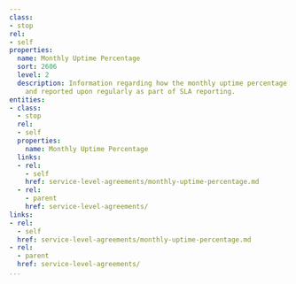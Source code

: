 ```yaml
---
class:
- stop
rel:
- self
properties:
  name: Monthly Uptime Percentage
  sort: 2606
  level: 2
  description: Information regarding how the monthly uptime percentage is calculated
    and reported upon regularly as part of SLA reporting.
entities:
- class:
  - stop
  rel:
  - self
  properties:
    name: Monthly Uptime Percentage
  links:
  - rel:
    - self
    href: service-level-agreements/monthly-uptime-percentage.md
  - rel:
    - parent
    href: service-level-agreements/
links:
- rel:
  - self
  href: service-level-agreements/monthly-uptime-percentage.md
- rel:
  - parent
  href: service-level-agreements/
...
```

